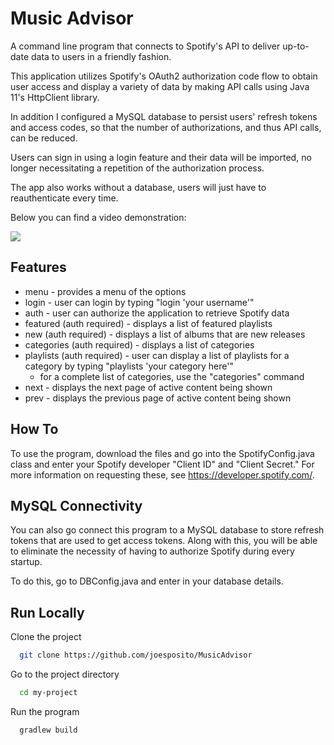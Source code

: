 
# Music Advisor

A command line program that connects to Spotify's API to deliver up-to-date data to users in a friendly fashion.

This application utilizes Spotify's OAuth2 authorization code flow to obtain user access and display a variety of data by making API calls using Java 11's HttpClient library.

In addition I configured a MySQL database to persist users' refresh tokens and access codes, so that the number of authorizations, and thus API calls, can be reduced.

Users can sign in using a login feature and their data will be imported, no longer necessitating a repetition of the authorization process. 

The app also works without a database, users will just have to reauthenticate every time.

Below you can find a video demonstration:

![]([https://github.com/joesposito/Music-Advisor/blob/main/MusicAdvisorGIF.gif])

## Features
- menu - provides a menu of the options
- login - user can login by typing "login 'your username'"
- auth - user can authorize the application to retrieve Spotify data
- featured (auth required) - displays a list of featured playlists
- new (auth required) - displays a list of albums that are new releases
- categories (auth required) - displays a list of categories
- playlists (auth required) - user can display a list of playlists for a category by typing "playlists 'your category here'"
    - for a complete list of categories, use the "categories" command
- next - displays the next page of active content being shown
- prev - displays the previous page of active content being shown

## How To
To use the program, download the files and go into the SpotifyConfig.java class and enter your Spotify developer "Client ID" and "Client Secret." For more information on requesting these, see https://developer.spotify.com/.

## MySQL Connectivity
You can also go connect this program to a MySQL database to store refresh tokens that are used to get access tokens. Along with this, you will be able to eliminate the necessity of having to authorize Spotify during every startup.

To do this, go to DBConfig.java and enter in your database details.
## Run Locally

Clone the project

```bash
  git clone https://github.com/joesposito/MusicAdvisor
```

Go to the project directory

```bash
  cd my-project
```

Run the program

```bash
  gradlew build
```
